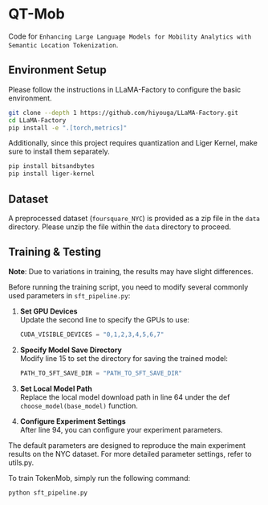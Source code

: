 # QT-Mob

Code for `Enhancing Large Language Models for Mobility Analytics with Semantic Location Tokenization`.

## Environment Setup

Please follow the instructions in LLaMA-Factory to configure the basic environment. 

```bash
git clone --depth 1 https://github.com/hiyouga/LLaMA-Factory.git
cd LLaMA-Factory
pip install -e ".[torch,metrics]"
```


Additionally, since this project requires quantization and Liger Kernel, make sure to install them separately.

```bash
pip install bitsandbytes
pip install liger-kernel
```

## Dataset

A preprocessed dataset (`foursquare_NYC`) is provided as a zip file in the `data` directory. Please unzip the file within the `data` directory to proceed.

## Training & Testing

**Note**: Due to variations in training, the results may have slight differences.

Before running the training script, you need to modify several commonly used parameters in `sft_pipeline.py`:

1. **Set GPU Devices**  
   Update the second line to specify the GPUs to use:  
   ```python
   CUDA_VISIBLE_DEVICES = "0,1,2,3,4,5,6,7"
    ```
2.	**Specify Model Save Directory**  
    Modify line 15 to set the directory for saving the trained model:
    ```python
    PATH_TO_SFT_SAVE_DIR = "PATH_TO_SFT_SAVE_DIR"
    ```

3.	**Set Local Model Path**  
    Replace the local model download path in line 64 under the def `choose_model(base_model)` function.
4.	**Configure Experiment Settings**  
    After line 94, you can configure your experiment parameters.

The default parameters are designed to reproduce the main experiment results on the NYC dataset.
For more detailed parameter settings, refer to utils.py.

To train TokenMob, simply run the following command:
```bash
python sft_pipeline.py
```
